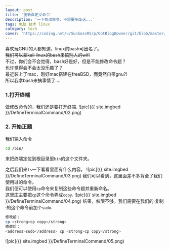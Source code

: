 ```yaml
---
layout: post
title: '重新自定义命令'
description: '一下修改命令，不需要多废话...'
tags: 电脑 技术 linux
category: tech
cover: 'https://coding.net/u/SunbossRS/p/GotBlogDowner/git/blob/master/img/DefineTerminalCoommand/05.png?raw=true'
---
```

喜欢玩GNU的人都知道，linux的bash可出名了。  
~~我们可以拿kali linux的bash来搞别人的wifi~~  
不过，你们会不会觉得，bash好是好，但是不能修改命令题？  
也许觉得会不会太没乐趣了？  
最近装上了mac，刚好mac搭建在freeBSD，而竟然自带gnu?!  
所以我拿bash来搞事情了....  
  
### 1.打开终端
做修改命令的，我们还是要打开终端.
![pic]({{ site.imgbed }}/DefineTerminalCommand/02.png)
### 2. 开始正题
我们输入命令
```bash
cd /bin/
```
来把终端定位到根目录里`bin`的这个文件夹。  
  
之后我们来`ls`一下看看里面有什么内容。
![pic]({{ site.imgbed }}/DefineTerminalCommand/03.png)
我们可以看到，这里面差不多背全了我们使用过的命令。  
我们便可以使用`cp`命令来复制这些命令题并重新命名。  
这里庄主要把`cp`这个命令弄成`copy`.
![pic]({{ site.imgbed }}/DefineTerminalCommand/04.png)
结果，权限不够。我们需要在我们的·复制·的这个命令前加个`sudo`.  
```bash
修改前：
cp <strong>cp copy</strong>
修改后：
<address>sudo</address> cp <strong>cp copy</strong>
```
![pic]({{ site.imgbed }}/DefineTerminalCommand/05.png)
